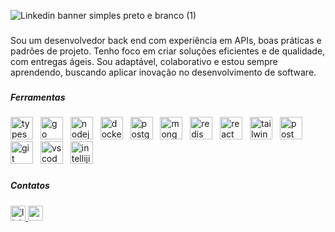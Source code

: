 ![Linkedin banner simples preto e branco (1)](https://github.com/user-attachments/assets/1171e13f-bb8c-4f23-b689-f9d6e3048930)

###

<p align="left">Sou um desenvolvedor back end com experiência em APIs, boas práticas e padrões de projeto. Tenho foco em criar soluções eficientes e de qualidade, com entregas ágeis. Sou adaptável, colaborativo e estou sempre aprendendo, buscando aplicar inovação no desenvolvimento de software.</p>

###

<h5 align="left">Ferramentas</h5>

###

<div align="left">
  <img src="https://skillicons.dev/icons?i=ts" height="36" alt="typescript logo"  />
  <img width="4" />
  <img src="https://skillicons.dev/icons?i=go" height="36" alt="go logo"  />
  <img width="4" />
  <img src="https://skillicons.dev/icons?i=nodejs" height="36" alt="nodejs logo"  />
  <img width="4" />
  <img src="https://skillicons.dev/icons?i=docker" height="36" alt="docker logo"  />
  <img width="4" />
  <img src="https://skillicons.dev/icons?i=postgres" height="36" alt="postgresql logo"  />
  <img width="4" />
  <img src="https://skillicons.dev/icons?i=mongodb" height="36" alt="mongodb logo"  />
  <img width="4" />
  <img src="https://skillicons.dev/icons?i=redis" height="36" alt="redis logo"  />
  <img width="4" />
  <img src="https://skillicons.dev/icons?i=react" height="36" alt="react logo"  />
  <img width="4" />
  <img src="https://skillicons.dev/icons?i=tailwind" height="36" alt="tailwindcss logo"  />
  <img width="4" />
  <img src="https://skillicons.dev/icons?i=postman" height="36" alt="postman logo"  />
  <img width="4" />
  <img src="https://skillicons.dev/icons?i=git" height="36" alt="git logo"  />
  <img width="4" />
  <img src="https://skillicons.dev/icons?i=vscode" height="36" alt="vscode logo"  />
  <img width="4" />
  <img src="https://skillicons.dev/icons?i=idea" height="36" alt="intellijidea logo"  />
</div>

###

<h5 align="left">Contatos</h5>

###

<div align="left">
  <a href="https://linkedin.com/in/daniel-moreira-86836a232/" target="_blank">
    <img src="https://img.shields.io/static/v1?message=LinkedIn&logo=linkedin&label=&color=0077B5&logoColor=white&labelColor=&style=for-the-badge" height="24" alt="linkedin logo"  />
  </a>
  <a href="danmoreira.dev@gmail.com" target="_blank">
    <img src="https://img.shields.io/static/v1?message=Gmail&logo=gmail&label=&color=D14836&logoColor=white&labelColor=&style=for-the-badge" height="24" alt="gmail logo"  />
  </a>
</div>

###
